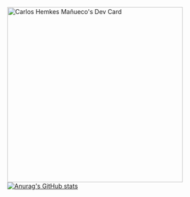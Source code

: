<a href="https://app.daily.dev/carlosshm99"><img src="https://api.daily.dev/devcards/730e51a2505b4e68a2b58348bef6f055.png?r=dpc" width="400" alt="Carlos Hemkes Mañueco's Dev Card"/></a>
[![Anurag's GitHub stats](https://github-readme-stats.vercel.app/api?username=chemkes1999)](https://github.com/anuraghazra/github-readme-stats)
